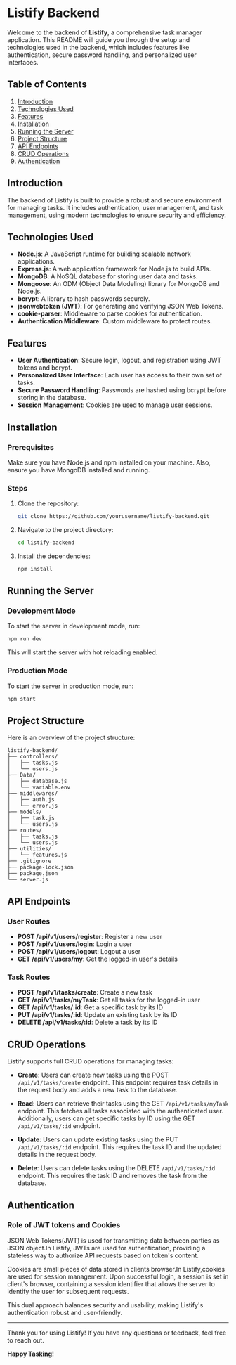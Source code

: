 # Listify Backend

Welcome to the backend of **Listify**, a comprehensive task manager application. This README will guide you through the setup and technologies used in the backend, which includes features like authentication, secure password handling, and personalized user interfaces.

## Table of Contents
1. [Introduction](#introduction)
2. [Technologies Used](#technologies-used)
3. [Features](#features)
4. [Installation](#installation)
5. [Running the Server](#running-the-server)
6. [Project Structure](#project-structure)
7. [API Endpoints](#api-endpoints)
8. [CRUD Operations](#crud-operations)
9. [Authentication](#cookie-manager)

## Introduction
The backend of Listify is built to provide a robust and secure environment for managing tasks. It includes authentication, user management, and task management, using modern technologies to ensure security and efficiency.

## Technologies Used
- **Node.js**: A JavaScript runtime for building scalable network applications.
- **Express.js**: A web application framework for Node.js to build APIs.
- **MongoDB**: A NoSQL database for storing user data and tasks.
- **Mongoose**: An ODM (Object Data Modeling) library for MongoDB and Node.js.
- **bcrypt**: A library to hash passwords securely.
- **jsonwebtoken (JWT)**: For generating and verifying JSON Web Tokens.
- **cookie-parser**: Middleware to parse cookies for authentication.
- **Authentication Middleware**: Custom middleware to protect routes.

## Features
- **User Authentication**: Secure login, logout, and registration using JWT tokens and bcrypt.
- **Personalized User Interface**: Each user has access to their own set of tasks.
- **Secure Password Handling**: Passwords are hashed using bcrypt before storing in the database.
- **Session Management**: Cookies are used to manage user sessions.

## Installation

### Prerequisites
Make sure you have Node.js and npm installed on your machine. Also, ensure you have MongoDB installed and running.

### Steps
1. Clone the repository:
    ```bash
    git clone https://github.com/yourusername/listify-backend.git
    ```
2. Navigate to the project directory:
    ```bash
    cd listify-backend
    ```
3. Install the dependencies:
    ```bash
    npm install
    ```

## Running the Server

### Development Mode
To start the server in development mode, run:
```bash
npm run dev
```
This will start the server with hot reloading enabled.

### Production Mode
To start the server in production mode, run:
```bash
npm start
```

## Project Structure
Here is an overview of the project structure:

```
listify-backend/
├── controllers/
│   ├── tasks.js
│   └── users.js
├── Data/
│   ├── database.js
│   └── variable.env
├── middlewares/
│   ├── auth.js
│   └── error.js
├── models/
│   ├── task.js
│   └── users.js
├── routes/
│   ├── tasks.js
│   └── users.js
├── utilities/
│   └── features.js
├── .gitignore
├── package-lock.json
├── package.json
└── server.js
```

## API Endpoints

### User Routes
- **POST /api/v1/users/register**: Register a new user
- **POST /api/v1/users/login**: Login a user
- **POST /api/v1/users/logout**: Logout a user
- **GET /api/v1/users/my**: Get the logged-in user's details

### Task Routes
- **POST /api/v1/tasks/create**: Create a new task
- **GET /api/v1/tasks/myTask**: Get all tasks for the logged-in user
- **GET /api/v1/tasks/:id**: Get a specific task by its ID
- **PUT /api/v1/tasks/:id**: Update an existing task by its ID
- **DELETE /api/v1/tasks/:id**: Delete a task by its ID

## CRUD Operations
Listify supports full CRUD operations for managing tasks:

- **Create**: Users can create new tasks using the POST `/api/v1/tasks/create` endpoint. This endpoint requires task details in the request body and adds a new task to the database.
  
- **Read**: Users can retrieve their tasks using the GET `/api/v1/tasks/myTask` endpoint. This fetches all tasks associated with the authenticated user. Additionally, users can get specific tasks by ID using the GET `/api/v1/tasks/:id` endpoint.

- **Update**: Users can update existing tasks using the PUT `/api/v1/tasks/:id` endpoint. This requires the task ID and the updated details in the request body.

- **Delete**: Users can delete tasks using the DELETE `/api/v1/tasks/:id` endpoint. This requires the task ID and removes the task from the database.

## Authentication
 ### Role of JWT tokens and Cookies
  JSON Web Tokens(JWT) is used for transmitting data between parties as JSON object.In Listify, JWTs are used for authentication, providing a stateless way to authorize API requests based on token's content.

  Cookies are small pieces of data stored in clients browser.In Listify,cookies are used for session management. Upon successful login, a session is set in client's browser, containing a session identifier that allows the server to identify the user for subsequent requests.

  This dual approach balances security and usability, making Listify's authentication robust and user-friendly.

 ---
Thank you for using Listify! If you have any questions or feedback, feel free to reach out.

**Happy Tasking!**
